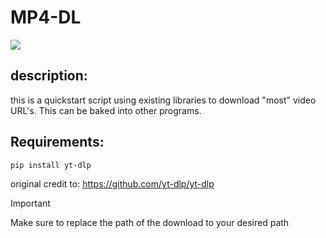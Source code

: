 # MP4-DL
![](https://maeebnvejslkonktbeha.supabase.co/storage/v1/object/public/cdn/PyVideo.webp)
## description:
this is a quickstart script using existing libraries
to download "most" video URL's. This can be baked into other programs.

## Requirements:
```bash
pip install yt-dlp
```

original credit to:
https://github.com/yt-dlp/yt-dlp

> [!IMPORTANT]
> Make sure to replace the path of the download to your desired path
